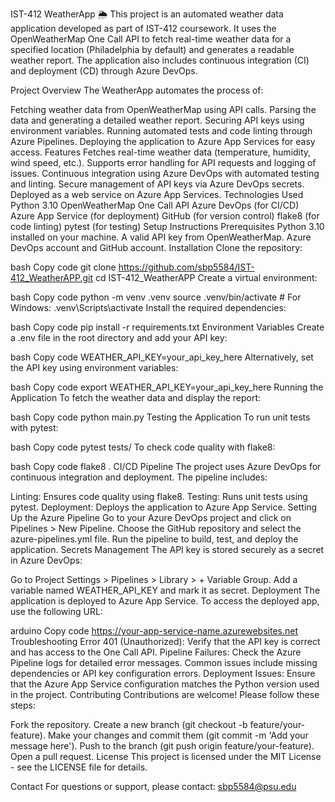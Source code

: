 IST-412 WeatherApp 🌦️
This project is an automated weather data application developed as part of IST-412 coursework. It uses the OpenWeatherMap One Call API to fetch real-time weather data for a specified location (Philadelphia by default) and generates a readable weather report. The application also includes continuous integration (CI) and deployment (CD) through Azure DevOps.

Project Overview
The WeatherApp automates the process of:

Fetching weather data from OpenWeatherMap using API calls.
Parsing the data and generating a detailed weather report.
Securing API keys using environment variables.
Running automated tests and code linting through Azure Pipelines.
Deploying the application to Azure App Services for easy access.
Features
Fetches real-time weather data (temperature, humidity, wind speed, etc.).
Supports error handling for API requests and logging of issues.
Continuous integration using Azure DevOps with automated testing and linting.
Secure management of API keys via Azure DevOps secrets.
Deployed as a web service on Azure App Services.
Technologies Used
Python 3.10
OpenWeatherMap One Call API
Azure DevOps (for CI/CD)
Azure App Service (for deployment)
GitHub (for version control)
flake8 (for code linting)
pytest (for testing)
Setup Instructions
Prerequisites
Python 3.10 installed on your machine.
A valid API key from OpenWeatherMap.
Azure DevOps account and GitHub account.
Installation
Clone the repository:

bash
Copy code
git clone https://github.com/sbp5584/IST-412_WeatherAPP.git
cd IST-412_WeatherAPP
Create a virtual environment:

bash
Copy code
python -m venv .venv
source .venv/bin/activate  # For Windows: .venv\Scripts\activate
Install the required dependencies:

bash
Copy code
pip install -r requirements.txt
Environment Variables
Create a .env file in the root directory and add your API key:

bash
Copy code
WEATHER_API_KEY=your_api_key_here
Alternatively, set the API key using environment variables:

bash
Copy code
export WEATHER_API_KEY=your_api_key_here
Running the Application
To fetch the weather data and display the report:

bash
Copy code
python main.py
Testing the Application
To run unit tests with pytest:

bash
Copy code
pytest tests/
To check code quality with flake8:

bash
Copy code
flake8 .
CI/CD Pipeline
The project uses Azure DevOps for continuous integration and deployment. The pipeline includes:

Linting: Ensures code quality using flake8.
Testing: Runs unit tests using pytest.
Deployment: Deploys the application to Azure App Service.
Setting Up the Azure Pipeline
Go to your Azure DevOps project and click on Pipelines > New Pipeline.
Choose the GitHub repository and select the azure-pipelines.yml file.
Run the pipeline to build, test, and deploy the application.
Secrets Management
The API key is stored securely as a secret in Azure DevOps:

Go to Project Settings > Pipelines > Library > + Variable Group.
Add a variable named WEATHER_API_KEY and mark it as secret.
Deployment
The application is deployed to Azure App Service. To access the deployed app, use the following URL:

arduino
Copy code
https://your-app-service-name.azurewebsites.net
Troubleshooting
Error 401 (Unauthorized): Verify that the API key is correct and has access to the One Call API.
Pipeline Failures: Check the Azure Pipeline logs for detailed error messages. Common issues include missing dependencies or API key configuration errors.
Deployment Issues: Ensure that the Azure App Service configuration matches the Python version used in the project.
Contributing
Contributions are welcome! Please follow these steps:

Fork the repository.
Create a new branch (git checkout -b feature/your-feature).
Make your changes and commit them (git commit -m 'Add your message here').
Push to the branch (git push origin feature/your-feature).
Open a pull request.
License
This project is licensed under the MIT License - see the LICENSE file for details.

Contact
For questions or support, please contact: sbp5584@psu.edu

